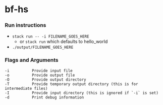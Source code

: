 # bf-hs

### Run instructions
- `stack run -- -i FILENAME_GOES_HERE`
    - or `stack run` which defaults to hello_world
- `./output/FILENAME_GOES_HERE`

### Flags and Arguments
```manpage
-i          Provide input file
-o          Provide output file
-O          Provide output directory
-T          Provide temporary output directory (this is for intermediate files)
-I          Provide input directory (this is ignored if `-i` is set)
-d          Print debug information
```
